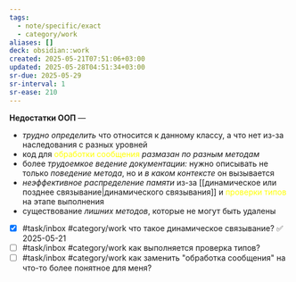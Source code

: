 ```yaml
---
tags:
  - note/specific/exact
  - category/work
aliases: []
deck: obsidian::work
created: 2025-05-21T07:51:06+03:00
updated: 2025-05-28T04:51:34+03:00
sr-due: 2025-05-29
sr-interval: 1
sr-ease: 210
---
```


**Недостатки ООП**
—
- *трудно определить* что относится к данному классу, а что нет из-за наследования с разных уровней
- код для <font color="#ffff00">обработки сообщения</font> *размазан по разным методам*
- более *трудоемкое ведение документации:* нужно описывать не только *поведение метода*, но и *в каком контексте* он вызывается
- *неэффективное распределение памяти* из-за [[динамическое или позднее связывание|динамического связывания]] и <font color="#ffff00">проверки типов</font> на этапе выполнения
- существование *лишних методов*, которые не могут быть удалены

- [x] #task/inbox #category/work что такое динамическое связывание? ✅ 2025-05-21
- [ ] #task/inbox #category/work как выполняется проверка типов?
- [ ] #task/inbox #category/work как заменить "обработка сообщения" на что-то более понятное для меня?
